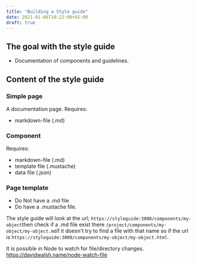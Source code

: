 ```yaml
---
title: "Building a Style guide"
date: 2021-01-06T18:22:00+02:00
draft: true
---
```

## The goal with the style guide
* Documentation of components and guidelines.

## Content of the style guide


### Simple page
A documentation page.
Requires:
* markdown-file (.md)

### Component
Requires:
* markdown-file (.md)
* template file (.mustache)
* data file (.json)

### Page template
* Do Not have a .md file
* Do have a .mustache file.

The style guide will look at the url; `https://styleguide:3000/components/my-object`then check if a .md file exist there `/project/components/my-object/my-object.md`if it doesn't try to find a file with that name so if the url is `https://styleguide:3000/components/my-object/my-object.html`.

It is possible in Node to watch for file/directory changes.
https://davidwalsh.name/node-watch-file